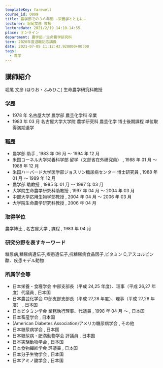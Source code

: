 ```yaml
---
templateKey: farewell
course_id: 0809
title: 農学部での３６年間 ―栄養学とともに―
lecturer: 堀尾文彦 教授
lecturedate: 2021/2/19 14:10-14:55
place: オンライン
department: 農学部／生命農学研究科
term: 2020年度退職記念講義
date: 2021-07-05 11:12:43.920000+00:00
tags:
  - 農学
---
```


## 講師紹介

堀尾 文彦 (ほりお・ふみひこ) 生命農学研究科教授

### 学歴

- 1978 年 名古屋大学 農学部 農芸化学科 卒業
- 1983 年 03 月 名古屋大学大学院 農学研究科 農芸化学 博士後期課程 単位取得満期退学

### 職歴

- 農学部 助手 , 1983 年 06 月 ～ 1994 年 12 月
- 米国コーネル大学栄養科学部 留学（文部省在外研究員） , 1988 年 01 月 ～ 1988 年 12 月
- 米国ハーバード大学医学部ジョスリン糖尿病センター 博士研究員 , 1988 年 01 月 ～ 1989 年 12 月
- 農学部 助教授 , 1995 年 01 月 ～ 1997 年 03 月
- 大学院生命農学研究科助教授 , 1997 年 04 月 ～ 2004 年 03 月
- 中部大学応用生物学部教授 , 2004 年 04 月 ～ 2006 年 03 月
- 大学院生命農学研究科教授 , 2006 年 04 月

### 取得学位

農学博士 , 名古屋大学 , 課程 , 1983 年 04 月

### 研究分野を表すキーワード

糖尿病,糖尿病遺伝子,疾患遺伝子,抗糖尿病食品因子,ビタミン C,アスコルビン酸、疾患モデル動物

### 所属学会等

- 日本栄養・食糧学会 中部支部長（平成 24,25 年度）、理事（平成 26,27 年度）代議員 , 日本国
- 日本農芸化学会 中部支部支部長（平成 27,28 年度）、理事（平成 27,28 年度） , 日本国
- 日本ビタミン学会 業務執行理事、代議員 , 1998 年 04 月 ～ , 日本国
- 日本畜産学会 , 日本国
- (American Diabetes Association)アメリカ糖尿病学会 , その他
- 日本糖尿病学会 , 日本国
- 日本糖尿病・肥満動物学会 評議員 , 日本国
- 日本実験動物学会 , 日本国
- 日本食物繊維学会 評議員 , 日本国
- 日本分子生物学会 , 日本国
- 日本アミノ酸学会 , 日本国

